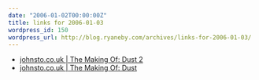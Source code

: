 ```yaml
---
date: "2006-01-02T00:00:00Z"
title: links for 2006-01-03
wordpress_id: 150
wordpress_url: http://blog.ryaneby.com/archives/links-for-2006-01-03/
---
```

<ul>
	<li>
		<div><a href="http://www.johnsto.co.uk/?t=making_dust2">johnsto.co.uk | The Making Of: Dust 2</a></div>
	</li>
	<li>
		<div><a href="http://www.johnsto.co.uk/?t=making_dust">johnsto.co.uk | The Making Of: Dust</a></div>
	</li>
</ul>
